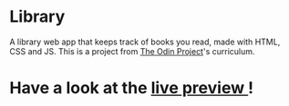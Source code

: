 # Library
 
 A library web app that keeps track of books you read, made with  HTML, CSS and JS. This is a project from <a href="https://www.theodinproject.com/"> The Odin Project</a>'s curriculum.

 # Have a look at the <a href="https://mian11579.github.io/Library/"> live preview </a>!

